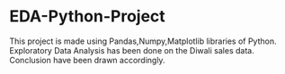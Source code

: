 # EDA-Python-Project
This project is made using Pandas,Numpy,Matplotlib libraries of Python. 
Exploratory Data Analysis has been done on the Diwali sales data.
Conclusion have been drawn accordingly.

